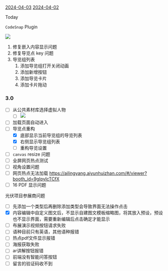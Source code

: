 [2024-04-03](2024-04-03.md)
[2024-04-02](2024-04-02.md)

Today

`CodeSnap` Plugin

![](e38aef68e0237a7bbad2fbc6e095c9f0.png)

1. 修复嵌入内容显示问题
2. 修复导览点 key 问题
3. 导览组列表
	1. 添加导览组打开关闭动画
	2. 添加新增按钮
	3. 添加导览卡片
	4. 添加卡片拖动

### 3.0

- [ ] 从公共素材库选择虚拟人物
	- [ ] ![](Pasted%20image%2020240407100555.png)
- [ ] 加载页面自动进入
- [ ] 导览点重构
	- [x] 底部显示当前导览组的导览列表
	- [x] 右侧显示导览组列表
	- [ ] 重构导览设置
- [ ] `canvas` resize 问题
- [ ] 全屏网页热点测试
- [ ] 视角设置问题
- [ ] 网页热点无法加载 https://ailingyang.aiyunhuizhan.com/#/viewer?booth_id=9gIpyIcTCfX
- [ ] 16 PDF 显示问题

光伏项目参展商问题

- [ ] 先添加一个类型后再删除添加类型会导致界面无法操作点击  
- [x] 内容编辑中自定义图文后，不显示自建图文模板缩略图，将其放入预设，预设也不显示界面，需要重新编辑后点击确定才能显示  
- [ ] 布展演示视频按钮请求失败  
- [ ] 语种目前只有英语，其他语种报错  
- [ ] 热点pdf文件显示报错  
- [ ] 海报获取失败  
- [ ] ar讲解按钮报错  
- [ ] 前端没有智能问答按钮  
- [ ] 留言的验证码收不到